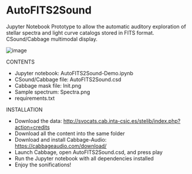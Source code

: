 # AutoFITS2Sound
Jupyter Notebook Prototype to allow the automatic auditory exploration of stellar spectra and light curve catalogs stored in FITS format. CSound/Cabbage multimodal display.

![image](https://github.com/AuditoryVO/AutoFITS2Sound/assets/144262864/414f5177-a180-4c83-9c95-273eadbdc911)

CONTENTS
- Jupyter notebook: AutoFITS2Sound-Demo.ipynb
- CSound/Cabbage file: AutoFITS2Sound.csd
- Cabbage mask file: Init.png
- Sample spectrum: Spectra.png
- requirements.txt

INSTALLATION
- Download the data: http://svocats.cab.inta-csic.es/stelib/index.php?action=credits
- Download all the content into the same folder
- Download and install Cabbage-Audio: https://cabbageaudio.com/download/
- Launch Cabbage, open AutoFITS2Sound.csd, and press play
- Run the Jupyter notebook with all dependencies installed
- Enjoy the sonifications!

